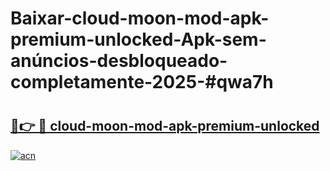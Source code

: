 # Baixar-cloud-moon-mod-apk-premium-unlocked-Apk-sem-anúncios-desbloqueado-completamente-2025-#qwa7h

# <h2><a href="https://ainizakaria.my?title=cloud-moon-mod-apk-premium-unlocked&ref=24M">🔗👉 🔴 cloud-moon-mod-apk-premium-unlocked</a></h2>

[![acn](https://github.com/user-attachments/assets/0f9c940e-d8b0-45ae-aac7-cd30a18b3e1c)](https://ainizakaria.my?title=cloud-moon-mod-apk-premium-unlocked&ref=24M)

